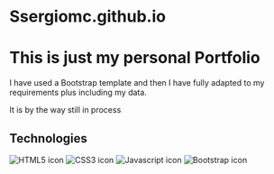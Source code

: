 # Ssergiomc.github.io

<h1>This is just my personal Portfolio</h1>

<p>I have used a Bootstrap template and then I have fully adapted to my requirements plus including my data.</p>
<p>It is by the way still in process</p>

<h2>Technologies</h2>

<img src="https://img.shields.io/badge/HTML5-E34F26?style=for-the-badge&logo=html5&logoColor=white&labelColor=101010" alt="HTML5 icon"></img>
<img src="https://img.shields.io/badge/CSS3-1572B6?style=for-the-badge&logo=css3&logoColor=white&labelColor=101010" alt="CSS3 icon"></img>
<img src="https://img.shields.io/badge/JavaScript-F7DF1E?style=for-the-badge&logo=javascript&logoColor=white&labelColor=101010" alt="Javascript icon"></img>
<img src="https://img.shields.io/badge/Bootstrap-7952B3?style=for-the-badge&logo=bootstrap&logoColor=white&labelColor=101010" alt="Bootstrap icon"></img>
